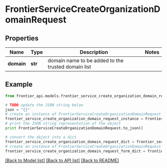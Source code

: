 # FrontierServiceCreateOrganizationDomainRequest


## Properties
Name | Type | Description | Notes
------------ | ------------- | ------------- | -------------
**domain** | **str** | domain name to be added to the trusted domain list | 

## Example

```python
from frontier_api.models.frontier_service_create_organization_domain_request import FrontierServiceCreateOrganizationDomainRequest

# TODO update the JSON string below
json = "{}"
# create an instance of FrontierServiceCreateOrganizationDomainRequest from a JSON string
frontier_service_create_organization_domain_request_instance = FrontierServiceCreateOrganizationDomainRequest.from_json(json)
# print the JSON string representation of the object
print FrontierServiceCreateOrganizationDomainRequest.to_json()

# convert the object into a dict
frontier_service_create_organization_domain_request_dict = frontier_service_create_organization_domain_request_instance.to_dict()
# create an instance of FrontierServiceCreateOrganizationDomainRequest from a dict
frontier_service_create_organization_domain_request_form_dict = frontier_service_create_organization_domain_request.from_dict(frontier_service_create_organization_domain_request_dict)
```
[[Back to Model list]](../README.md#documentation-for-models) [[Back to API list]](../README.md#documentation-for-api-endpoints) [[Back to README]](../README.md)


